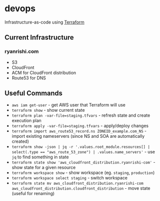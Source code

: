 devops
===

Infrastructure-as-code using [Terraform](https://www.terraform.io/)

## Current Infrastructure
### ryanrishi.com
- S3
- CloudFront
- ACM for CloudFront distribution
- Route53 for DNS

## Useful Commands
- `aws iam get-user` - get AWS user that Terraform will use
- `terraform show` - show current state
- `terraform plan -var-file=staging.tfvars` - refresh state and create execution plan
- `terraform apply -var-file=staging.tfvars` - apply/deploy changes
- `terraform import aws_route53_record.ns ZONEID_example.com_NS` - import existing nameservers (since NS and SOA are automatically created)
- `terraform show -json | jq -r '.values.root_module.resources[] | select(.type == "aws_route_53_zone") | .values.name_servers'` - use `jq` to find something in state
- `terraform state show 'aws_cloudfront_distribution.ryanrishi-com'` - show state for a given resource
- `terraform workspace show` - show workspace (eg. `staging`, `production`)
- `terraform workspace select staging` - switch workspace
- `terraform state mv aws_cloudfront_distribution.ryanrishi-com aws_cloudfront_distribution.cloudfront_distribution` - move state (useful for renaming)
